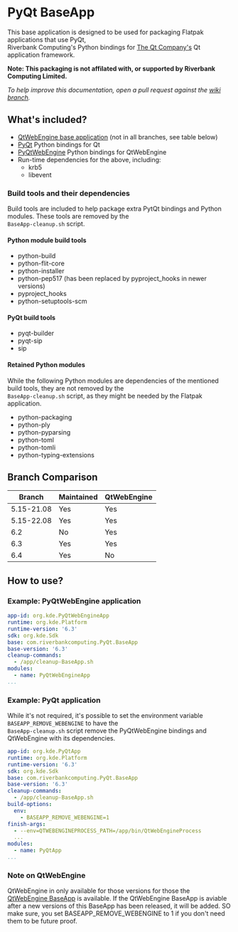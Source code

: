 # PyQt BaseApp

This base application is designed to be used for packaging Flatpak applications that use PyQt,  
Riverbank Computing's Python bindings for [The Qt Company's](https://www.qt.io/) Qt application framework.

**Note: This packaging is not affilated with, or supported by Riverbank Computing Limited.**

*To help improve this documentation, open a pull request against the [wiki branch](https://github.com/flathub/com.riverbankcomputing.PyQt.BaseApp/tree/wiki).*

## What's included?

* [QtWebEngine base application](https://github.com/flathub/io.qt.qtwebengine.BaseApp) (not in all branches, see table below)
* [PyQt](https://riverbankcomputing.com/software/pyqt/) Python bindings for Qt
* [PyQtWebEngine](https://riverbankcomputing.com/software/pyqtwebengine) Python bindings for QtWebEngine
* Run-time dependencies for the above, including:
  * krb5
  * libevent

### Build tools and their dependencies

Build tools are included to help package extra PytQt bindings and Python modules. These tools are removed by the  
`BaseApp-cleanup.sh` script.

#### Python module build tools

* python-build
* python-flit-core
* python-installer
* python-pep517 (has been replaced by pyproject_hooks in newer versions)
* pyproject_hooks
* python-setuptools-scm

#### PyQt build tools

* pyqt-builder
* pyqt-sip
* sip

#### Retained Python modules

While the following Python modules are dependencies of the mentioned build tools, they are not removed by the  
`BaseApp-cleanup.sh` script, as they might be needed by the Flatpak application.

* python-packaging
* python-ply
* python-pyparsing
* python-toml
* python-tomli
* python-typing-extensions

## Branch Comparison

| Branch     | Maintained | QtWebEngine |
|------------|------------|-------------|
| 5.15-21.08 | Yes        | Yes         |
| 5.15-22.08 | Yes        | Yes         |
| 6.2        | No         | Yes         |
| 6.3        | Yes        | Yes         |
| 6.4        | Yes        | No          |

## How to use?

### Example: PyQtWebEngine application

```yaml
app-id: org.kde.PyQtWebEngineApp
runtime: org.kde.Platform
runtime-version: '6.3'
sdk: org.kde.Sdk
base: com.riverbankcomputing.PyQt.BaseApp
base-version: '6.3'
cleanup-commands:
  - /app/cleanup-BaseApp.sh
modules:
  - name: PyQtWebEngineApp
...
```

### Example: PyQt application

While it's not required, it's possible to set the environment variable `BASEAPP_REMOVE_WEBENGINE` to have the  
`BaseApp-cleanup.sh` script remove the PyQtWebEngine bindings and QtWebEngine with its dependencies.

```yaml
app-id: org.kde.PyQtApp
runtime: org.kde.Platform
runtime-version: '6.3'
sdk: org.kde.Sdk
base: com.riverbankcomputing.PyQt.BaseApp
base-version: '6.3'
cleanup-commands:
  - /app/cleanup-BaseApp.sh
build-options:
  env:
    - BASEAPP_REMOVE_WEBENGINE=1
finish-args:
  - --env=QTWEBENGINEPROCESS_PATH=/app/bin/QtWebEngineProcess
  ...
modules:
  - name: PyQtApp
...
```

### Note on QtWebEngine

QtWebEngine in only available for those versions for those the [QtWebEngine BaseApp](https://github.com/flathub/io.qt.qtwebengine.BaseApp) is available. If the QtWebEngine BaseApp is aviable after a new versions of this BaseApp has been released, it will be added. SO make sure, you set BASEAPP_REMOVE_WEBENGINE to 1 if you don't need them to be future proof.
